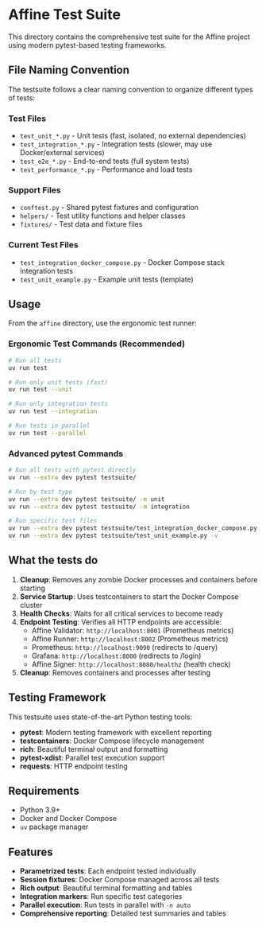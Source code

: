 # Affine Test Suite

This directory contains the comprehensive test suite for the Affine project using modern pytest-based testing frameworks.

## File Naming Convention

The testsuite follows a clear naming convention to organize different types of tests:

### Test Files
- `test_unit_*.py` - Unit tests (fast, isolated, no external dependencies)
- `test_integration_*.py` - Integration tests (slower, may use Docker/external services)
- `test_e2e_*.py` - End-to-end tests (full system tests)
- `test_performance_*.py` - Performance and load tests

### Support Files
- `conftest.py` - Shared pytest fixtures and configuration
- `helpers/` - Test utility functions and helper classes
- `fixtures/` - Test data and fixture files

### Current Test Files
- `test_integration_docker_compose.py` - Docker Compose stack integration tests
- `test_unit_example.py` - Example unit tests (template)

## Usage

From the `affine` directory, use the ergonomic test runner:

### Ergonomic Test Commands (Recommended)
```bash
# Run all tests
uv run test

# Run only unit tests (fast)
uv run test --unit

# Run only integration tests
uv run test --integration

# Run tests in parallel
uv run test --parallel
```

### Advanced pytest Commands
```bash
# Run all tests with pytest directly
uv run --extra dev pytest testsuite/

# Run by test type
uv run --extra dev pytest testsuite/ -m unit
uv run --extra dev pytest testsuite/ -m integration

# Run specific test files
uv run --extra dev pytest testsuite/test_integration_docker_compose.py -v
uv run --extra dev pytest testsuite/test_unit_example.py -v
```

## What the tests do

1. **Cleanup**: Removes any zombie Docker processes and containers before starting
2. **Service Startup**: Uses testcontainers to start the Docker Compose cluster
3. **Health Checks**: Waits for all critical services to become ready
4. **Endpoint Testing**: Verifies all HTTP endpoints are accessible:
   - Affine Validator: `http://localhost:8001` (Prometheus metrics)
   - Affine Runner: `http://localhost:8002` (Prometheus metrics)
   - Prometheus: `http://localhost:9090` (redirects to /query)
   - Grafana: `http://localhost:8000` (redirects to /login)
   - Affine Signer: `http://localhost:8080/healthz` (health check)
5. **Cleanup**: Removes containers and processes after testing

## Testing Framework

This testsuite uses state-of-the-art Python testing tools:

- **pytest**: Modern testing framework with excellent reporting
- **testcontainers**: Docker Compose lifecycle management
- **rich**: Beautiful terminal output and formatting
- **pytest-xdist**: Parallel test execution support
- **requests**: HTTP endpoint testing

## Requirements

- Python 3.9+
- Docker and Docker Compose
- `uv` package manager

## Features

- **Parametrized tests**: Each endpoint tested individually
- **Session fixtures**: Docker Compose managed across all tests
- **Rich output**: Beautiful terminal formatting and tables
- **Integration markers**: Run specific test categories
- **Parallel execution**: Run tests in parallel with `-n auto`
- **Comprehensive reporting**: Detailed test summaries and tables
